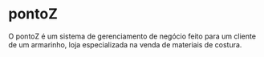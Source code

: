 # pontoZ
O pontoZ é um sistema de gerenciamento de negócio feito para um cliente de um armarinho, loja especializada na venda de materiais de costura.
